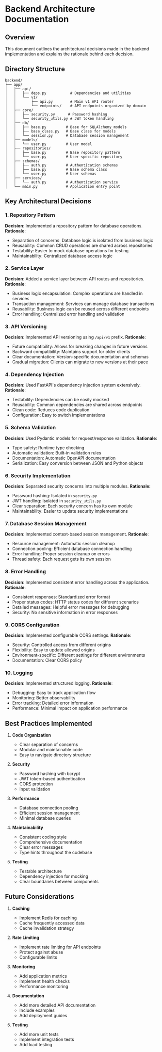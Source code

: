 # Backend Architecture Documentation

## Overview
This document outlines the architectural decisions made in the backend implementation and explains the rationale behind each decision.

## Directory Structure
```
backend/
├── app/
│   ├── api/
│   │   ├── deps.py           # Dependencies and utilities
│   │   └── v1/
│   │       ├── api.py        # Main v1 API router
│   │       └── endpoints/    # API endpoints organized by domain
│   ├── core/
│   │   ├── security.py      # Password hashing
│   │   └── security_utils.py # JWT token handling
│   ├── db/
│   │   ├── base.py         # Base for SQLAlchemy models
│   │   ├── base_class.py   # Base class for models
│   │   └── session.py      # Database session management
│   ├── models/
│   │   └── user.py         # User model
│   ├── repositories/
│   │   ├── base.py         # Base repository pattern
│   │   └── user.py         # User-specific repository
│   ├── schemas/
│   │   ├── auth.py         # Authentication schemas
│   │   ├── base.py         # Base schema class
│   │   └── user.py         # User schemas
│   ├── services/
│   │   └── auth.py         # Authentication service
│   └── main.py             # Application entry point
```

## Key Architectural Decisions

### 1. Repository Pattern
**Decision**: Implemented a repository pattern for database operations.
**Rationale**:
- Separation of concerns: Database logic is isolated from business logic
- Reusability: Common CRUD operations are shared across repositories
- Testability: Easier to mock database operations for testing
- Maintainability: Centralized database access logic

### 2. Service Layer
**Decision**: Added a service layer between API routes and repositories.
**Rationale**:
- Business logic encapsulation: Complex operations are handled in services
- Transaction management: Services can manage database transactions
- Reusability: Business logic can be reused across different endpoints
- Error handling: Centralized error handling and validation

### 3. API Versioning
**Decision**: Implemented API versioning using `/api/v1` prefix.
**Rationale**:
- Future compatibility: Allows for breaking changes in future versions
- Backward compatibility: Maintains support for older clients
- Clear documentation: Version-specific documentation and schemas
- Gradual migration: Clients can migrate to new versions at their pace

### 4. Dependency Injection
**Decision**: Used FastAPI's dependency injection system extensively.
**Rationale**:
- Testability: Dependencies can be easily mocked
- Reusability: Common dependencies are shared across endpoints
- Clean code: Reduces code duplication
- Configuration: Easy to switch implementations

### 5. Schema Validation
**Decision**: Used Pydantic models for request/response validation.
**Rationale**:
- Type safety: Runtime type checking
- Automatic validation: Built-in validation rules
- Documentation: Automatic OpenAPI documentation
- Serialization: Easy conversion between JSON and Python objects

### 6. Security Implementation
**Decision**: Separated security concerns into multiple modules.
**Rationale**:
- Password hashing: Isolated in `security.py`
- JWT handling: Isolated in `security_utils.py`
- Clear separation: Each security concern has its own module
- Maintainability: Easier to update security implementations

### 7. Database Session Management
**Decision**: Implemented context-based session management.
**Rationale**:
- Resource management: Automatic session cleanup
- Connection pooling: Efficient database connection handling
- Error handling: Proper session cleanup on errors
- Thread safety: Each request gets its own session

### 8. Error Handling
**Decision**: Implemented consistent error handling across the application.
**Rationale**:
- Consistent responses: Standardized error format
- Proper status codes: HTTP status codes for different scenarios
- Detailed messages: Helpful error messages for debugging
- Security: No sensitive information in error responses

### 9. CORS Configuration
**Decision**: Implemented configurable CORS settings.
**Rationale**:
- Security: Controlled access from different origins
- Flexibility: Easy to update allowed origins
- Environment-specific: Different settings for different environments
- Documentation: Clear CORS policy

### 10. Logging
**Decision**: Implemented structured logging.
**Rationale**:
- Debugging: Easy to track application flow
- Monitoring: Better observability
- Error tracking: Detailed error information
- Performance: Minimal impact on application performance

## Best Practices Implemented

1. **Code Organization**
   - Clear separation of concerns
   - Modular and maintainable code
   - Easy to navigate directory structure

2. **Security**
   - Password hashing with bcrypt
   - JWT token-based authentication
   - CORS protection
   - Input validation

3. **Performance**
   - Database connection pooling
   - Efficient session management
   - Minimal database queries

4. **Maintainability**
   - Consistent coding style
   - Comprehensive documentation
   - Clear error messages
   - Type hints throughout the codebase

5. **Testing**
   - Testable architecture
   - Dependency injection for mocking
   - Clear boundaries between components

## Future Considerations

1. **Caching**
   - Implement Redis for caching
   - Cache frequently accessed data
   - Cache invalidation strategy

2. **Rate Limiting**
   - Implement rate limiting for API endpoints
   - Protect against abuse
   - Configurable limits

3. **Monitoring**
   - Add application metrics
   - Implement health checks
   - Performance monitoring

4. **Documentation**
   - Add more detailed API documentation
   - Include examples
   - Add deployment guides

5. **Testing**
   - Add more unit tests
   - Implement integration tests
   - Add load testing 